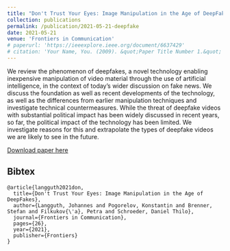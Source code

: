 ```yaml
---
title: "Don't Trust Your Eyes: Image Manipulation in the Age of DeepFakes"
collection: publications
permalink: /publication/2021-05-21-deepfake
date: 2021-05-21
venue: 'Frontiers in Communication'
# paperurl: 'https://ieeexplore.ieee.org/document/6637429'
# citation: 'Your Name, You. (2009). &quot;Paper Title Number 1.&quot; <i>Journal 1</i>. 1(1).'
---
```

We review the phenomenon of deepfakes, a novel technology enabling inexpensive manipulation of video material through the use of artificial intelligence, in the context of today’s wider discussion on fake news. We discuss the foundation as well as recent developments of the technology, as well as the differences from earlier manipulation techniques and investigate technical countermeasures. While the threat of deepfake videos with substantial political impact has been widely discussed in recent years, so far, the political impact of the technology has been limited. We investigate reasons for this and extrapolate the types of deepfake videos we are likely to see in the future.

[Download paper here](https://www.researchgate.net/publication/351843830_Don't_Trust_Your_Eyes_Image_Manipulation_in_the_Age_of_DeepFakes)

## Bibtex

```
@article{langguth2021don,
  title={Don't Trust Your Eyes: Image Manipulation in the Age of DeepFakes},
  author={Langguth, Johannes and Pogorelov, Konstantin and Brenner, Stefan and Filkukov{\'a}, Petra and Schroeder, Daniel Thilo},
  journal={Frontiers in Communication},
  pages={26},
  year={2021},
  publisher={Frontiers}
}
```